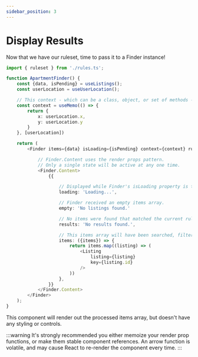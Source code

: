 ```yaml
---
sidebar_position: 3
---
```


# Display Results

Now that we have our ruleset, time to pass it to a Finder instance!

```ts
import { ruleset } from './rules.ts';

function ApartmentFinder() {
    const {data, isPending} = useListings();
    const userLocation = useUserLocation();

    // This context - which can be a class, object, or set of methods - will be available to all rules and render props.
    const context = useMemo(() => {
        return {
            x: userLocation.x,
            y: userLocation.y
        }
    }, [userLocation])

    return (
        <Finder items={data} isLoading={isPending} context={context} rules={ruleset}>

            // Finder.Content uses the render props pattern.
            // Only a single state will be active at any one time.
            <Finder.Content>
                {{

                    // Displayed while Finder's isLoading property is true.
                    loading: 'Loading...',

                    // Finder received an empty items array.
                    empty: 'No listings found.'

                    // No items were found that matched the current rules.
                    results: 'No results found.',

                    // This items array will have been searched, filtered, and sorted already.
                    items: ({items}) => {
                        return items.map((listing) => (
                            <Listing
                                listing={listing}
                                key={listing.id}
                            />
                        ))
                    },
                }}
            </Finder.Content>
        </Finder>
    );
}
```

This component will render out the processed items array, but doesn't have any styling or controls.

:::warning
It's strongly recommended you either memoize your render prop functions, or make them stable component references. An arrow function is volatile, and may cause React to re-render the component every time.
:::
